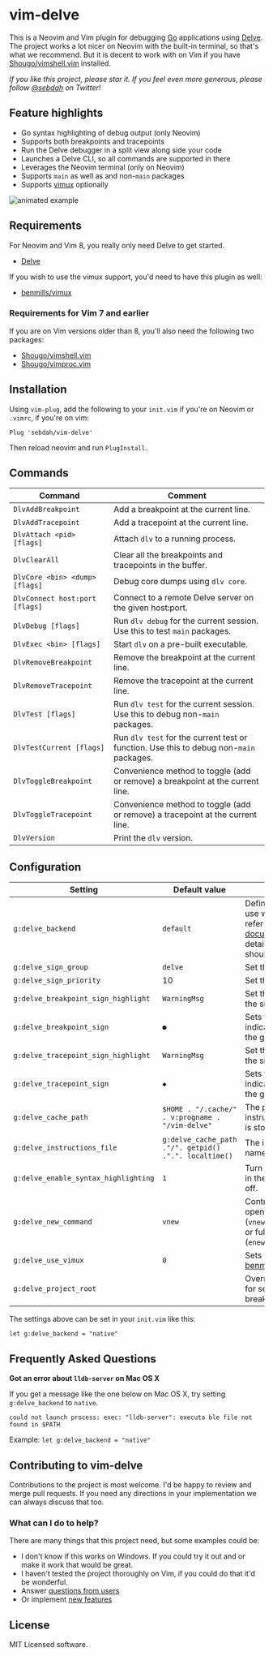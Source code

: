 vim-delve
=========

This is a Neovim and Vim plugin for debugging [Go](https://golang.org)
applications using [Delve](https://github.com/derekparker/delve). The project
works a lot nicer on Neovim with the built-in terminal, so that's what we
recommend. But it is decent to work with on Vim if you have
[Shougo/vimshell.vim](https://github.com/Shougo/vimshell.vim) installed.

*If you like this project, please star it. If you feel even more generous,
please follow [@sebdah](https://twitter.com/sebdah) on Twitter!*

Feature highlights
------------------

- Go syntax highlighting of debug output (only Neovim)
- Supports both breakpoints and tracepoints
- Run the Delve debugger in a split view along side your code
- Launches a Delve CLI, so all commands are supported in there
- Leverages the Neovim terminal (only on Neovim)
- Supports `main` as well as and non-`main` packages
- Supports [vimux](https://github.com/benmills/vimux) optionally

![animated example](https://github.com/sebdah/vim-delve/raw/master/vim-delve-demo.gif "vim-delve demo")

Requirements
------------

For Neovim and Vim 8, you really only need Delve to get started.

- [Delve](https://github.com/derekparker/delve)

If you wish to use the vimux support, you'd need to have this plugin as well:

- [benmills/vimux](https://github.com/benmills/vimux)

### Requirements for Vim 7 and earlier

If you are on Vim versions older than 8, you'll also need the following two packages:

- [Shougo/vimshell.vim](https://github.com/Shougo/vimshell.vim)
- [Shougo/vimproc.vim](https://github.com/Shougo/vimproc.vim)

Installation
------------

Using `vim-plug`, add the following to your `init.vim` if you're on Neovim or
`.vimrc`, if you're on vim:

`Plug 'sebdah/vim-delve'`

Then reload neovim and run `PlugInstall`.

Commands
--------

| Command                        | Comment
|--------------------------------|-----------------------------------------------------------------------------------
| `DlvAddBreakpoint`             | Add a breakpoint at the current line.
| `DlvAddTracepoint`             | Add a tracepoint at the current line.
| `DlvAttach <pid> [flags]`      | Attach `dlv` to a running process.
| `DlvClearAll`                  | Clear all the breakpoints and tracepoints in the buffer.
| `DlvCore <bin> <dump> [flags]` | Debug core dumps using `dlv core`.
| `DlvConnect host:port [flags]` | Connect to a remote Delve server on the given host:port.
| `DlvDebug [flags]`             | Run `dlv debug` for the current session. Use this to test `main` packages.
| `DlvExec <bin> [flags]`        | Start `dlv` on a pre-built executable.
| `DlvRemoveBreakpoint`          | Remove the breakpoint at the current line.
| `DlvRemoveTracepoint`          | Remove the tracepoint at the current line.
| `DlvTest [flags]`              | Run `dlv test` for the current session. Use this to debug non-`main` packages.
| `DlvTestCurrent [flags]`     | Run `dlv test` for the current test or function. Use this to debug non-`main` packages.
| `DlvToggleBreakpoint`          | Convenience method to toggle (add or remove) a breakpoint at the current line.
| `DlvToggleTracepoint`          | Convenience method to toggle (add or remove) a tracepoint at the current line.
| `DlvVersion`                   | Print the `dlv` version.

Configuration
-------------

| Setting                              | Default value                                         | Comment
|--------------------------------------|-------------------------------------------------------|-----------------------
| `g:delve_backend`                    | `default`                                             | Defines the backend to use with Delve. Please refer to the [Delve documentation](https://github.com/derekparker/delve/blob/master/Documentation/usage/dlv.md#options) for details on what you should set this value to.
| `g:delve_sign_group`                 | `delve`                                               | Set the sign group.
| `g:delve_sign_priority`              | 10                                                    | Set the sign priority.
| `g:delve_breakpoint_sign_highlight`  | `WarningMsg`                                          | Set the color profile for the sign.
| `g:delve_breakpoint_sign`            | `●`                                                   | Sets the sign to use to indicate breakpoints in the gutter.
| `g:delve_tracepoint_sign_highlight`  | `WarningMsg`                                          | Set the color profile for the sign.
| `g:delve_tracepoint_sign`            | `◆`                                                   | Sets the sign to use to indicate tracepoints in the gutter.
| `g:delve_cache_path`                 | `$HOME . "/.cache/" . v:progname . "/vim-delve"`      | The path to where the instructions file for `dlv` is stored.
| `g:delve_instructions_file`          | `g:delve_cache_path ."/". getpid() .".". localtime()` | The instructions file name.
| `g:delve_enable_syntax_highlighting` | `1`                                                   | Turn syntax highlighting in the `dlv` output on or off.
| `g:delve_new_command`                | `vnew`                                                | Control if `dlv` should be opened in a vertical (`vnew`), horizontal (`new`) or full screen window (`enew`).
| `g:delve_use_vimux      `            | `0`                                                   | Sets whether to use [benmills/vimux](https://github.com/benmills/vimux)].
| `g:delve_project_root`               |                                                       | Override the path to use for setting breakpoints/tracepoints.

The settings above can be set in your `init.vim` like this:

```
let g:delve_backend = "native"
```

Frequently Asked Questions
--------------------------

**Got an error about `lldb-server` on Mac OS X**

If you get a message like the one below on Mac OS X, try setting
`g:delve_backend` to `native`.

```
could not launch process: exec: "lldb-server": executa ble file not found in $PATH
```

Example: `let g:delve_backend = "native"`

Contributing to vim-delve
-------------------------

Contributions to the project is most welcome. I'd be happy to review and merge
pull requests. If you need any directions in your implementation we can always
discuss that too.

### What can I do to help?

There are many things that this project need, but some examples could be:

- I don't know if this works on Windows. If you could try it out and or make it
    work that would be great.
- I haven't tested the project thoroughly on Vim, if you could do that it'd be
    wonderful.
- Answer [questions from users](https://github.com/sebdah/vim-delve/issues?q=is%3Aopen+is%3Aissue+label%3A%22help+wanted%22)
- Or implement [new features](https://github.com/sebdah/vim-delve/issues?q=is%3Aopen+is%3Aissue+label%3Aenhancement)

License
-------

MIT Licensed software.
